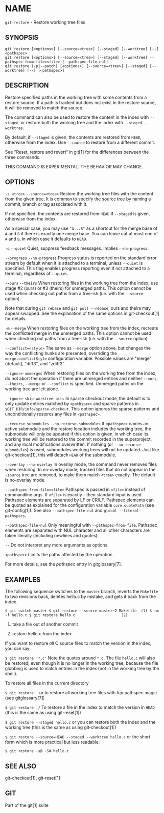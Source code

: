 # NAME
`git-restore` - Restore working tree files

## SYNOPSIS
```
git restore [<options>] [--source=<tree>] [--staged] [--worktree] [--] <pathspec>
git restore [<options>] [--source=<tree>] [--staged] [--worktree] --pathspec-from-file=<file> [--pathspec-file-nul]
git restore (-p|--patch) [<options>] [--source=<tree>] [--staged] [--worktree] [--] [<pathspec>]
```

## DESCRIPTION
Restore specified paths in the working tree with some contents from a restore source. 
If a path is tracked but does not exist in the restore source, it will be removed to match the source.

The command can also be used to restore the content in the index with `--staged`, or restore both the working tree 
and the index with `--staged --worktree`.

By default, if `--staged` is given, the contents are restored from `HEAD`, otherwise from the index. 
Use `--source` to restore from a different commit.

See "Reset, restore and revert" in git[1] for the differences between the three commands.

THIS COMMAND IS EXPERIMENTAL. THE BEHAVIOR MAY CHANGE.

## OPTIONS
`-s <tree>`
`--source=<tree>`
Restore the working tree files with the content from the given tree. 
It is common to specify the source tree by naming a commit, branch or tag associated with it.

If not specified, the contents are restored from `HEAD` if `--staged` is given, otherwise from the index.

As a special case, you may use `"A...B"` as a shortcut for the merge base of `A` and `B` if there is exactly one merge 
base. 
You can leave out at most one of `A` and `B`, in which case it defaults to `HEAD`.

`-q`
`--quiet`
Quiet, suppress feedback messages. Implies `--no-progress`.

`--progress`
`--no-progress`
Progress status is reported on the standard error stream by default when it is attached to a terminal, 
unless `--quiet` is specified. 
This flag enables progress reporting even if not attached to a terminal, regardless of `--quiet`.

`--ours`
`--theirs`
When restoring files in the working tree from the index, use stage #2 (ours) or #3 (theirs) for unmerged paths. 
This option cannot be used when checking out paths from a tree-ish (i.e. with the `--source` option).

Note that during `git rebase` and `git pull --rebase`, ours and theirs may appear swapped. 
See the explanation of the same options in git-checkout[1] for details.

`-m`
`--merge`
When restoring files on the working tree from the index, recreate the conflicted merge in the unmerged paths. 
This option cannot be used when checking out paths from a tree-ish (i.e. with the `--source` option).

`--conflict=<style>`
The same as `--merge` option above, but changes the way the conflicting hunks are presented, overriding 
the `merge.conflictStyle` configuration variable. 
Possible values are "merge" (default), "diff3", and "zdiff3".

`--ignore-unmerged`
When restoring files on the working tree from the index, do not abort the operation if there are unmerged entries and 
neither `--ours`, `--theirs`, `--merge` or `--conflict` is specified. 
Unmerged paths on the working tree are left alone.

`--ignore-skip-worktree-bits`
In sparse checkout mode, the default is to only update entries matched by `<pathspec>` and sparse patterns 
in `$GIT_DIR/info/sparse-checkout`. 
This option ignores the sparse patterns and unconditionally restores any files in `<pathspec>`.

`--recurse-submodules`
`--no-recurse-submodules`
If `<pathspec>` names an active submodule and the restore location includes the working tree, the submodule will only be 
updated if this option is given, in which case its working tree will be restored to the commit recorded in 
the superproject, and any local modifications overwritten.
If nothing (or `--no-recurse-submodules`) is used, submodules working trees will not be updated. 
Just like git-checkout[1], this will detach `HEAD` of the submodule.

`--overlay`
`--no-overlay`
In overlay mode, the command never removes files when restoring. 
In no-overlay mode, tracked files that do not appear in the `--source` tree are removed, to make them match `<tree>` 
exactly. 
The default is no-overlay mode.

`--pathspec-from-file=<file>`
Pathspec is passed in `<file>` instead of commandline args. 
If `<file>` is exactly - then standard input is used. 
Pathspec elements are separated by LF or CR/LF. 
Pathspec elements can be quoted as explained for the configuration variable `core.quotePath` (see git-config[1]). 
See also `--pathspec-file-nul` and ``global --literal-pathspecs``.

`--pathspec-file-nul`
Only meaningful with `--pathspec-from-file`. 
Pathspec elements are separated with NUL character and all other characters are taken literally 
(including newlines and quotes).

`--`
Do not interpret any more arguments as options.

`<pathspec>`
Limits the paths affected by the operation.

For more details, see the *pathspec* entry in gitglossary[7].

## EXAMPLES
The following sequence switches to the `master` branch, reverts the `Makefile` to two revisions back, deletes hello.c by 
mistake, and gets it back from the index.

`
$ git switch master
$ git restore --source master~2 Makefile  (1)
$ rm -f hello.c
$ git restore hello.c                     (2)
`
1. take a file out of another commit

2. restore hello.c from the index

If you want to restore *all* C source files to match the version in the index, you can say

`$ git restore '*.c'`
Note the quotes around `*.c`. 
The file `hello.c` will also be restored, even though it is no longer in the working tree, because the file globbing is 
used to match entries in the index (not in the working tree by the shell).

To restore all files in the current directory

`$ git restore .`
or to restore all working tree files with *top* pathspec magic (see gitglossary[7])

`$ git restore :/`
To restore a file in the index to match the version in `HEAD` (this is the same as using git-reset[1])

`$ git restore --staged hello.c`
or you can restore both the index and the working tree (this is the same as using git-checkout[1])

`$ git restore --source=HEAD --staged --worktree hello.c`
or the short form which is more practical but less readable:

`$ git restore -s@ -SW hello.c`

## SEE ALSO
git-checkout[1], git-reset[1]

## GIT
Part of the git[1] suite
